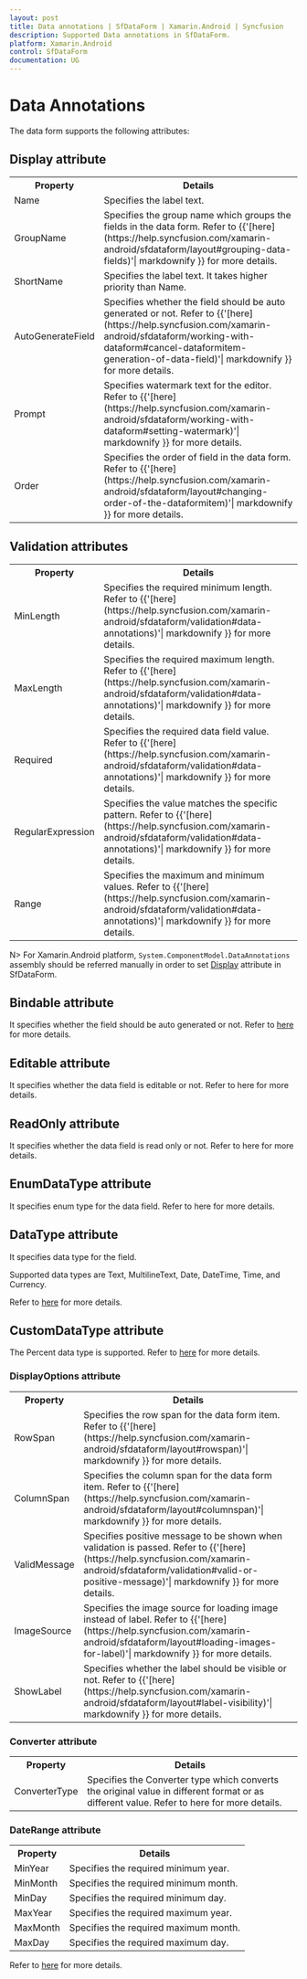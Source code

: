```yaml
---
layout: post
title: Data annotations | SfDataForm | Xamarin.Android | Syncfusion
description: Supported Data annotations in SfDataForm.
platform: Xamarin.Android
control: SfDataForm
documentation: UG
---
```


# Data Annotations

The data form supports the following attributes:

## Display attribute

<table>
<tr>
<th>Property</th>
<th>Details</th>
</tr>
<tr>
<td>
Name
</td>
<td>
Specifies the label text.
</td>
</tr>
<tr>
<td>
GroupName
</td>
<td>
Specifies the group name which groups the fields in the data form. Refer to {{'[here](https://help.syncfusion.com/xamarin-android/sfdataform/layout#grouping-data-fields)'| markdownify }} for more details.
</td>
</tr>
<tr>
<td>
ShortName
</td>
<td>
Specifies the label text. It takes higher priority than Name.
</td>
</tr>
<tr>
<td>
AutoGenerateField
</td>
<td>
Specifies whether the field should be auto generated or not. Refer to {{'[here](https://help.syncfusion.com/xamarin-android/sfdataform/working-with-dataform#cancel-dataformitem-generation-of-data-field)'| markdownify }} for more details.
</td>
</tr>
<tr>
<td>
Prompt
</td>
<td>
Specifies watermark text for the editor. Refer to {{'[here](https://help.syncfusion.com/xamarin-android/sfdataform/working-with-dataform#setting-watermark)'| markdownify }} for more details.
</td>
</tr>
<tr>
<td>
Order
</td>
<td>
Specifies the order of field in the data form. Refer to {{'[here](https://help.syncfusion.com/xamarin-android/sfdataform/layout#changing-order-of-the-dataformitem)'| markdownify }} for more details.
</td>
</tr>
</table>

## Validation attributes

<table>
<tr>
<th>
Property
</th>
<th>
Details
</th>
</tr>
<tr>
<td>
MinLength
</td>
<td>
Specifies the required minimum length. Refer to {{'[here](https://help.syncfusion.com/xamarin-android/sfdataform/validation#data-annotations)'| markdownify }} for more details.
</td>
</tr>
<tr>
<td>
MaxLength

</td>
<td>
Specifies the required maximum length. Refer to {{'[here](https://help.syncfusion.com/xamarin-android/sfdataform/validation#data-annotations)'| markdownify }} for more details.
</td>
</tr>
<tr>
<td>
Required

</td>
<td>
Specifies the required data field value. Refer to {{'[here](https://help.syncfusion.com/xamarin-android/sfdataform/validation#data-annotations)'| markdownify }} for more details.
</td>
</tr>
<tr>
<td>
RegularExpression

</td>
<td>
Specifies the value matches the specific pattern. Refer to {{'[here](https://help.syncfusion.com/xamarin-android/sfdataform/validation#data-annotations)'| markdownify }} for more details.
</td>
</tr>
<tr>
<td>
Range

</td>
<td>
Specifies the maximum and minimum values. Refer to {{'[here](https://help.syncfusion.com/xamarin-android/sfdataform/validation#data-annotations)'| markdownify }} for more details.
</td>
</tr>
</table>

N> For Xamarin.Android platform, `System.ComponentModel.DataAnnotations` assembly should be referred manually in order to set [Display](https://apisof.net/catalog/System.ComponentModel.DataAnnotations.DisplayAttribute) attribute in SfDataForm.  

## Bindable attribute

It specifies whether the field should be auto generated or not. Refer to [here](https://help.syncfusion.com/xamarin-android/sfdataform/working-with-dataform#cancel-dataformitem-generation-of-data-field) for more details.

## Editable attribute

It specifies whether the data field is editable or not. Refer to here for more details. 

## ReadOnly attribute

It specifies whether the data field is read only or not. Refer to here for more details.

## EnumDataType attribute

It specifies enum type for the data field. Refer to here for more details.

## DataType attribute

It specifies data type for the field.

Supported data types are Text, MultilineText, Date, DateTime, Time, and Currency.

Refer to [here](https://help.syncfusion.com/xamarin-android/sfdataform/working-with-dataform#auto-generating-dataformitems-for-data-field) for more details.

## CustomDataType attribute

The Percent data type is supported. Refer to [here](https://help.syncfusion.com/xamarin-android/sfdataform/working-with-dataform#auto-generating-dataformitems-for-data-field) for more details.

### DisplayOptions attribute

<table>
<tr>
<th>
Property
</th>
<th>
Details
</th>
</tr>
<tr>
<td>
RowSpan
</td>
<td>
Specifies the row span for the data form item. Refer to {{'[here](https://help.syncfusion.com/xamarin-android/sfdataform/layout#rowspan)'| markdownify }} for more details.
</td>
</tr>
<tr>
<td>
ColumnSpan
</td>
<td>
Specifies the column span for the data form item. Refer to {{'[here](https://help.syncfusion.com/xamarin-android/sfdataform/layout#columnspan)'| markdownify }} for more details.
</td>
</tr>
<tr>
<td>
ValidMessage
</td>
<td>
Specifies positive message to be shown when validation is passed. Refer to {{'[here](https://help.syncfusion.com/xamarin-android/sfdataform/validation#valid-or-positive-message)'| markdownify }} for more details.
</td>
</tr>
<tr>
<td>
ImageSource
</td>
<td>
Specifies the image source for loading image instead of label. Refer to {{'[here](https://help.syncfusion.com/xamarin-android/sfdataform/layout#loading-images-for-label)'| markdownify }} for more details.
</td>
</tr>
<tr>
<td>
ShowLabel
</td>
<td>
Specifies whether the label should be visible or not. Refer to {{'[here](https://help.syncfusion.com/xamarin-android/sfdataform/layout#label-visibility)'| markdownify }} for more details.
</td>
</tr>
</table>

### Converter attribute

<table>
<tr>
<th>
Property
</th>
<th>
Details
</th>
</tr>
<tr>
<td>
ConverterType
</td>
<td>
Specifies the Converter type which converts the original value in different format or as different value. Refer to here for more details.
</td>
</tr>
</table>

### DateRange attribute

<table>
<tr>
<th>
Property
</th>
<th>
Details
</th>
</tr>
<tr>
<td>
MinYear
</td>
<td>
Specifies the required minimum year.
</td>
</tr>
<tr>
<td>
MinMonth
</td>
<td>
Specifies the required minimum month.
</td>
</tr>
<tr>
<td>
MinDay
</td>
<td>
Specifies the required minimum day.
</td>
</tr>
<tr>
<td>
MaxYear
</td>
<td>
Specifies the required maximum year.
</td>
</tr>
<tr>
<td>
MaxMonth
</td>
<td>
Specifies the required maximum month.
</td>
</tr>
<tr>
<td>
MaxDay
</td>
<td>
Specifies the required maximum day.
</td>
</tr>
</table>

Refer to [here](https://help.syncfusion.com/xamarin-android/sfdataform/validation#data-annotations) for more details.
